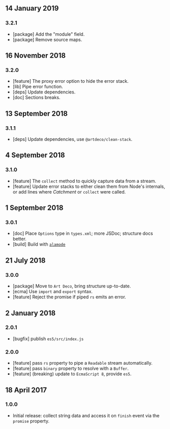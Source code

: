 ## 14 January 2019

### 3.2.1

- [package] Add the "module" field.
- [package] Remove source maps.

## 16 November 2018

### 3.2.0

- [feature] The proxy error option to hide the error stack.
- [lib] Pipe error function.
- [deps] Update dependencies.
- [doc] Sections breaks.

## 13 September 2018

### 3.1.1

- [deps] Update dependencies, use `@artdeco/clean-stack`.

## 4 September 2018

### 3.1.0

- [feature] The `collect` method to quickly capture data from a stream.
- [feature] Update error stacks to either clean them from Node's internals, or add lines where _Catchment_ or `collect` were called.

## 1 September 2018

### 3.0.1

- [doc] Place `Options` type in `types.xml`; more JSDoc; structure docs better.
- [build] Build with [`alamode`](https://alamode.cc)

## 21 July 2018

### 3.0.0

- [package] Move to `Art Deco`, bring structure up-to-date.
- [ecma] Use `import` and `export` syntax.
- [feature] Reject the promise if piped `rs` emits an error.

## 2 January 2018

### 2.0.1

- [bugfix] publish `es5/src/index.js`

### 2.0.0

- [feature] pass `rs` property to pipe a `Readable` stream automatically.
- [feature] pass `binary` property to resolve with a `Buffer`.
- [feature] (breaking) update to `EcmaScript 8`, provide `es5`.

## 18 April 2017

### 1.0.0

- Initial release: collect string data and access it on `finish` event via the `promise` property.

